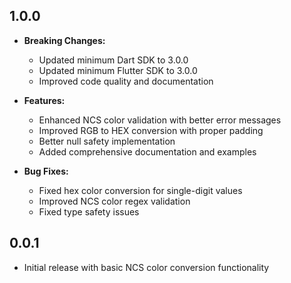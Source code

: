 ## 1.0.0

- **Breaking Changes:**
  - Updated minimum Dart SDK to 3.0.0
  - Updated minimum Flutter SDK to 3.0.0
  - Improved code quality and documentation
- **Features:**

  - Enhanced NCS color validation with better error messages
  - Improved RGB to HEX conversion with proper padding
  - Better null safety implementation
  - Added comprehensive documentation and examples

- **Bug Fixes:**
  - Fixed hex color conversion for single-digit values
  - Improved NCS color regex validation
  - Fixed type safety issues

## 0.0.1

- Initial release with basic NCS color conversion functionality
